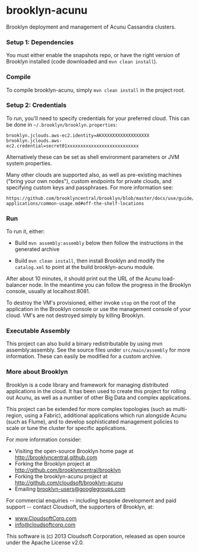 brooklyn-acunu
==============

Brooklyn deployment and management of Acunu Cassandra clusters.


### Setup 1:  Dependencies

You must either enable the snapshots repo, or have the right version of 
Brooklyn installed (code downloaded and `mvn clean install`).


### Compile

To compile brooklyn-acunu, simply `mvn clean install` in the project root.


### Setup 2:  Credentials

To run, you'll need to specify credentials for your preferred cloud.  This can be done 
in `~/.brooklyn/brooklyn.properties`:

    brooklyn.jclouds.aws-ec2.identity=AKXXXXXXXXXXXXXXXXXX
    brooklyn.jclouds.aws-ec2.credential=secret01xxxxxxxxxxxxxxxxxxxxxxxxxxx

Alternatively these can be set as shell environment parameters or JVM system properties.

Many other clouds are supported also, as well as pre-existing machines ("bring your own nodes"),
custom endpoints for private clouds, and specifying custom keys and passphrases.
For more information see:

    https://github.com/brooklyncentral/brooklyn/blob/master/docs/use/guide/defining-applications/common-usage.md#off-the-shelf-locations


### Run

To run it, either:

* Build `mvn assembly:assembly` below then follow the instructions in the generated archive

* Build `mvn clean install`, then install Brooklyn and modify the `catalog.xml` to point
    at the build brooklyn-acunu module.

After about 10 minutes, it should print out the URL of the Acunu load-balancer node.
In the meantime you can follow the progress in the Brooklyn console, usually at localhost:8081.  

To destroy the VM's provisioned, either invoke `stop` on the root of the
application in the Brooklyn console or use the management console of your
cloud.  VM's are not destroyed simply by killing Brooklyn.


### Executable Assembly

This project can also build a binary redistributable by using mvn assembly:assembly.
See the source files under `src/main/assembly` for more information.  These can 
easily be modified for a custom archive.


### More about Brooklyn

Brooklyn is a code library and framework for managing distributed applications
in the cloud.  It has been used to create this project for rolling out Acunu,
as well as a number of other Big Data and complex applications.

This project can be extended for more complex topologies (such as multi-region, using a Fabric), 
additional applications which run alongside Acunu (such as Flume), and to develop 
sophisticated management policies to scale or tune the cluster for specific applications.

For more information consider:

* Visiting the open-source Brooklyn home page at  http://brooklyncentral.github.com
* Forking the Brooklyn project at  http://github.com/brooklyncentral/brooklyn
* Forking the brooklyn-acunu project at  http://github.com/cloudsoft/brooklyn-acunu
* Emailing  brooklyn-users@googlegroups.com 

For commercial enquiries -- including bespoke development and paid support --
contact Cloudsoft, the supporters of Brooklyn, at:

* www.CloudsoftCorp.com
* info@cloudsoftcorp.com

This software is (c) 2013 Cloudsoft Corporation, released as open source under the Apache License v2.0.


